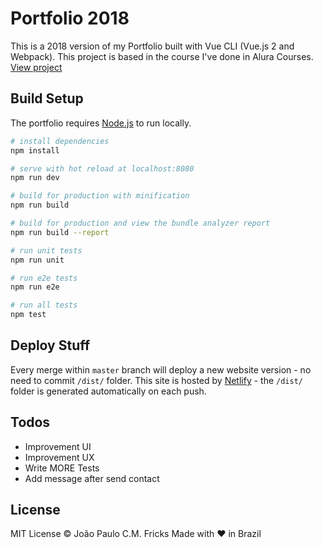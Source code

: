 # Portfolio 2018
This is a 2018 version of my Portfolio built with Vue CLI (Vue.js 2 and Webpack).
This project is based in the course I've done in Alura Courses.
[View project](https://jpcmf.netlify.com/)

## Build Setup
The portfolio requires [Node.js](https://nodejs.org/) to run locally.

``` bash
# install dependencies
npm install
```
```bash
# serve with hot reload at localhost:8080
npm run dev
```
```bash
# build for production with minification
npm run build
```
```bash
# build for production and view the bundle analyzer report
npm run build --report
```
```bash
# run unit tests
npm run unit
```
```bash
# run e2e tests
npm run e2e
```
```bash
# run all tests
npm test
```

## Deploy Stuff
Every merge within `master` branch will deploy a new website version - no need to commit `/dist/` folder.
This site is hosted by [Netlify](https://www.netlify.com/) - the `/dist/` folder is generated automatically on each push.

## Todos
- Improvement UI
- Improvement UX
- Write MORE Tests
- Add message after send contact

## License
MIT License © João Paulo C.M. Fricks
Made with ❤ in Brazil
